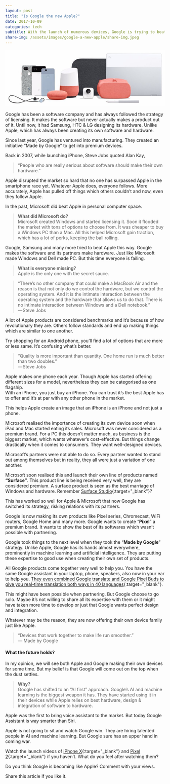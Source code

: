 ```yaml
---
layout: post
title: "Is Google the new Apple?"
date: 2017-10-09
categories: tech
subtitle: With the launch of numerous devices, Google is trying to beat Apple. Is “Made by Google” making Google more like Apple?
share-img: /assets/images/google-a-new-apple/share-img.jpeg
---
```

![Google Family](/assets/images/google-a-new-apple/google-family.jpeg)

Google has been a software company and has always followed the strategy of licensing. It makes the software but never actually makes a product out of it. Until now, it had Samsung, HTC & LG designing its hardware. Unlike Apple, which has always been creating its own software and hardware.

Since last year, Google has ventured into manufacturing. They created an initiative “Made by Google” to get into premium devices.

Back in 2007, while launching iPhone, Steve Jobs quoted Alan Kay,

>“People who are really serious about software should make their own hardware.”

Apple disrupted the market so hard that no one has surpassed Apple in the smartphone race yet. Whatever Apple does, everyone follows. More accurately, Apple has pulled off things which others couldn’t and now, even they follow Apple.

In the past, Microsoft did beat Apple in personal computer space.
 
>**What did Microsoft do?**  
Microsoft created Windows and started licensing it. Soon it flooded the market with tons of options to choose from. It was cheaper to buy a Windows PC than a Mac. All this helped Microsoft gain traction, which has a lot of perks, keeping the ball rolling.

Google, Samsung and many more tried to beat Apple this way. Google makes the software and its partners make hardware. Just like Microsoft made Windows and Dell made PC. But this time everyone is failing.

>**What is everyone missing?**  
Apple is the only one with the secret sauce.

>“There’s no other company that could make a MacBook Air and the reason is that not only do we control the hardware, but we control the operating system. And it is the intimate interaction between the operating system and the hardware that allows us to do that. There is no intimate interaction between Windows and a Dell notebook.”  
— Steve Jobs

A lot of Apple products are considered benchmarks and it’s because of how revolutionary they are. Others follow standards and end up making things which are similar to one another.

Try shopping for an Android phone, you’ll find a lot of options that are more or less same. It’s confusing what’s better.

>“Quality is more important than quantity. One home run is much better than two doubles.”  
— Steve Jobs

Apple makes one phone each year. Though Apple has started offering different sizes for a model, nevertheless they can be categorised as one flagship.  
With an iPhone, you just buy an iPhone. You can trust it’s the best Apple has to offer and it’s at par with any other phone in the market.

This helps Apple create an image that an iPhone is an iPhone and not just a phone.

Microsoft realised the importance of creating its own device soon when iPad and Mac started eating its sales. Microsoft was never considered as a premium brand. For a PC this doesn’t matter much, as business is the biggest market, which wants whatever’s cost-effective. But things change drastically when it comes to consumers. They want well-designed devices.

Microsoft’s partners were not able to do so. Every partner wanted to stand out among themselves but in reality, they all were just a variation of one another.

Microsoft soon realised this and launch their own line of products named **“Surface”**. This product line is being received very well, they are considered premium. A surface product is seen as the best marriage of Windows and hardware. Remember [Surface Studio](https://www.youtube.com/watch?v=BzMLA8YIgG0){:target="_blank"}?

This has worked so well for Apple & Microsoft that now Google has switched its strategy, risking relations with its partners.

Google is now making its own products like Pixel series, Chromecast, WiFi routers, Google Home and many more. Google wants to create “**Pixel**” a premium brand. It wants to show the best of its softwares which wasn’t possible with partnering.

Google took things to the next level when they took the “**Made by Google**” strategy. Unlike Apple, Google has its hands almost everywhere, prominently in machine learning and artificial intelligence. They are putting these expertise to good use when creating their own set of products.

All Google products come together very well to help you. You have the same Google assistant in your laptop, phone, speakers, also now in your ear to help you. [They even combined Google translate and Google Pixel Buds to give you real-time translation both ways in 40 languages](https://www.youtube.com/watch?v=KE_DtGgovjc){:target="_blank"}.

This might have been possible when partnering. But Google choose to go solo. Maybe it’s not willing to share all its expertise with them or it might have taken more time to develop or just that Google wants perfect design and integration.

Whatever may be the reason, they are now offering their own device family just like Apple.

>“Devices that work together to make life run smoother.”  
— Made by Google

#### What the future holds?  
In my opinion, we will see both Apple and Google making their own devices for some time. But my belief is that Google will come out on the top when the dust settles.

>**Why?**  
Google has shifted to an “AI first” approach. Google’s AI and machine learning is the biggest weapon it has. They have started using it in their devices while Apple relies on best hardware, design & integration of software to hardware.

Apple was the first to bring voice assistant to the market. But today Google Assistant is way smarter than Siri.

Apple is not going to sit and watch Google win. They are hiring talented people in AI and machine learning. But Google sure has an upper hand in coming war.

Watch the launch videos of [iPhone X](https://www.youtube.com/watch?v=mW6hFttt_KE){:target="_blank"} and [Pixel 2](https://www.youtube.com/watch?v=zpLVsR8cSFo){:target="_blank"} if you haven’t. What do you feel after watching them?

Do you think Google is becoming like Apple? Comment with your views.

Share this article if you like it.